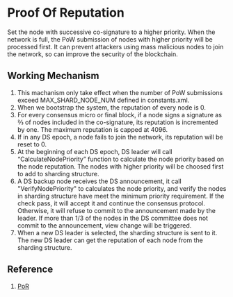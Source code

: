 # Proof Of Reputation

Set the node with successive co-signature to a higher priority. When the network is full, the PoW submission of nodes with higher priority will be processed first. It can prevent attackers using mass malicious nodes to join the network, so can improve the security of the blockchain.

## Working Mechanism

1. This machanism only take effect when the number of PoW submissions exceed MAX_SHARD_NODE_NUM defined in constants.xml.
1. When we bootstrap the system, the reputation of every node is 0.
1. For every consensus micro or final block, if a node signs a signature as ⅔ of nodes included in the co-signature, its reputation is incremented by one. The maximum reputation is capped at 4096.
1. If in any DS epoch, a node fails to join the network, its reputation will be reset to 0.
1. At the beginning of each DS epoch, DS leader will call “CalculateNodePriority” function to calculate the node priority based on the node reputation. The nodes with higher priority will be choosed first to add to sharding structure.
1. A DS backup node receives the DS announcement, it call "VerifyNodePriority" to calculates the node priority, and verify the nodes in sharding structure have meet the minimum priority requirement. If the check pass, it will accept it and continue the consensus protocol. Otherwise, it will refuse to commit to the announcement made by the leader. If more than 1/3 of the nodes in the DS committee does not commit to the announcement, view change will be triggered.
1. When a new DS leader is selected, the sharding structure is sent to it. The new DS leader can get the reputation of each node from the sharding structure.

## Reference

1. [PoR](https://drive.google.com/file/d/1hU4c8RUkRL5AJu7BwExqakXQpOPUR92D/view?usp=sharing)
